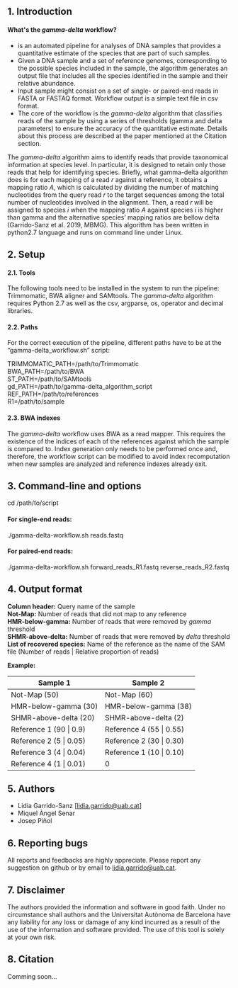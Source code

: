 ## 1. Introduction

#### What's the *gamma-delta* workflow?

* is an automated pipeline for analyses of DNA samples that provides a quantitative estimate of the species that are part of such samples. 
* Given a DNA sample and a set of reference genomes, corresponding to the possible species included in the sample, the algorithm generates an output file that includes all the species identified in the sample and their relative abundance.
* Input sample might consist on a set of single- or paired-end reads in FASTA or FASTAQ format. Workflow output is a simple text file in csv format.
* The core of the workflow is the *gamma-delta* algorithm that classifies reads of the sample by using a series of thresholds (gamma and delta parameters) to ensure the accuracy of the quantitative estimate. Details about this process are described at the paper mentioned at the Citation section.

The *gamma-delta* algorithm aims to identify reads that provide taxonomical information at species level. In particular, it is designed to retain only those reads that help for identifying species. Briefly, what gamma-delta algorithm does is for each mapping of a read *r* against a reference, it obtains a mapping ratio *A*, which is calculated by dividing the number of matching nucleotides from the query read *r* to the target sequences among the total number of nucleotides involved in the alignment. Then, a read *r* will be assigned to species *i* when the mapping ratio *A* against species *i* is higher than gamma and the alternative species’ mapping ratios are bellow delta (Garrido-Sanz et al. 2019, MBMG). This algorithm has been written in python2.7 language and runs on command line under Linux.

## 2. Setup

#### 2.1. Tools
The following tools need to be installed in the system to run the pipeline: Trimmomatic, BWA aligner and SAMtools. 
The *gamma-delta* algorithm requires Python 2.7 as well as the csv, argparse, os, operator and decimal libraries.

#### 2.2. Paths
For the correct execution of the pipeline, different paths have to be at the “gamma-delta_workflow.sh” script:

  TRIMMOMATIC_PATH=/path/to/Trimmomatic<br>
  BWA_PATH=/path/to/BWA<br>
  ST_PATH=/path/to/SAMtools<br>
  gd_PATH=/path/to/gamma-delta_algorithm_script<br>
  REF_PATH=/path/to/references<br>
  R1=/path/to/sample<br>
 
 #### 2.3. BWA indexes
The *gamma-delta* workflow uses BWA as a read mapper. This requires the existence of the indices of each of the references against which the sample is compared to. Index generation only needs to be performed once and, therefore, the workflow script can be modified to avoid index recomputation when new samples are analyzed and reference indexes already exit. 

## 3. Command-line and options

cd /path/to/script<br>

#### For single-end reads: <br>
  ./gamma-delta-workflow.sh reads.fastq <br>
#### For paired-end reads:<br>
  ./gamma-delta-workflow.sh forward_reads_R1.fastq reverse_reads_R2.fastq <br>

## 4. Output format

**Column header:** Query name of the sample<br>
**Not-Map:** Number of reads that did not map to any reference<br>
**HMR-below-gamma:** Number of reads that were removed by *gamma* threshold<br>
**SHMR-above-delta:** Number of reads that were removed by *delta* threshold<br>
**List of recovered species:** Name of the reference as the name of the SAM file (Number of reads \| Relative proportion of reads)<br>

**Example:**<br>

| Sample 1  | Sample 2 |
| --- | ---|
| Not-Map (50)  | Not-Map (60)  |
| HMR-below-gamma (30)  | HMR-below-gamma (38)   |
| SHMR-above-delta (20) | SHMR-above-delta (2)  |
| Reference 1 (90 \| 0.9)  | Reference 4 (55 \| 0.55)  |
| Reference 2 (5 \| 0.05)  | Reference 2 (30 \| 0.30)  |
| Reference 3 (4 \| 0.04)  | Reference 1 (10 \| 0.10)  |
| Reference 4 (1 \| 0.01)  | 0  |

## 5. Authors
* Lidia Garrido-Sanz [lidia.garrido@uab.cat] 
* Miquel Àngel Senar
* Josep Piñol

## 6. Reporting bugs
All reports and feedbacks are highly appreciate. Please report any suggestion on github or by email to lidia.garrido@uab.cat. 

## 7. Disclaimer
The authors provided the information and software in good faith. Under no circumstance shall authors and the Universitat Autònoma de Barcelona have any liability for any loss or damage of any kind incurred as a result of the use of the information and software provided. The use of this tool is solely at your own risk.

## 8. Citation

Comming soon...
